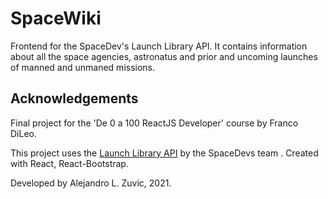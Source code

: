 # SpaceWiki

Frontend for the SpaceDev's Launch Library API.
It contains information about all the space agencies, astronatus and prior and uncoming launches of manned and unmaned missions. 

## Acknowledgements
Final project for the 'De 0 a 100 ReactJS Developer' course by Franco DiLeo.

This project uses the [Launch Library API](https://ll.thespacedevs.com/2.1.0/swagger) by the SpaceDevs team .
Created with React, React-Bootstrap.

Developed by Alejandro L. Zuvic, 2021.
